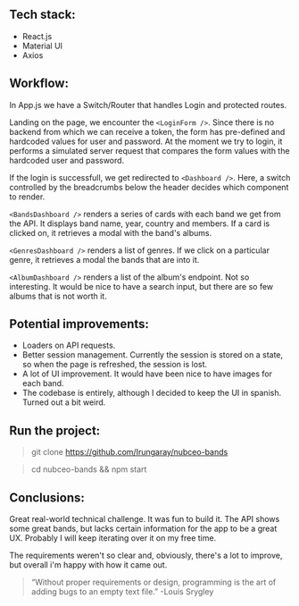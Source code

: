 ## Tech stack:
- React.js
- Material UI
- Axios

## Workflow:
In App.js we have a Switch/Router that handles Login and protected routes.

Landing on the page, we encounter the `<LoginForm />`. Since there is no backend from which we can receive a token, the form has pre-defined and hardcoded values for user and password. At the moment we try to login, it performs a simulated server request that compares the form values with the hardcoded user and password.

If the login is successfull, we get redirected to `<Dashboard />`. Here, a switch controlled by the breadcrumbs below the header decides which component to render.

`<BandsDashboard />` renders a series of cards with each band we get from the API. It displays band name, year, country and members. If a card is clicked on, it retrieves a modal with the band's albums.

`<GenresDashboard />` renders a list of genres. If we click on a particular genre, it retrieves a modal the bands that are into it.

`<AlbumDashboard />` renders a list of the album's endpoint. Not so interesting. It would be nice to have a search input, but there are so few albums that is not worth it.

## Potential improvements:
- Loaders on API requests.
- Better session management. Currently the session is stored on a state, so when the page is refreshed, the session is lost.
- A lot of UI improvement. It would have been nice to have images for each band.
- The codebase is entirely, although I decided to keep the UI in spanish. Turned out a bit weird.
## Run the project:
> git clone https://github.com/Irungaray/nubceo-bands

> cd nubceo-bands && npm start

## Conclusions:
Great real-world technical challenge. It was fun to build it. The API shows some great bands, but lacks certain information for the app to be a great UX. Probably I will keep iterating over it on my free time.

The requirements weren't so clear and, obviously, there's a lot to improve, but overall i'm happy with how it came out.

> “Without proper requirements or design, programming is the art of adding bugs to an empty text file.”
> -Louis Srygley